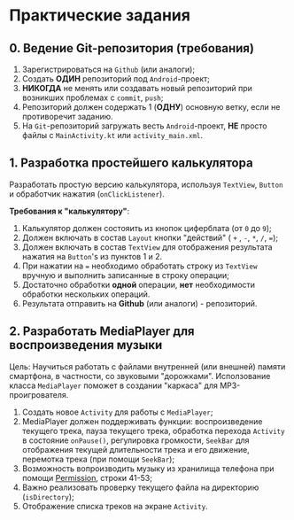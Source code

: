 # Практические задания

## 0. Ведение Git-репозитория (требования)

1. Зарегистрироваться на `Github` (или аналоги);
2. Создать **ОДИН** репозиторий под `Android`-проект;
3. **НИКОГДА** не менять или создавать новый репозиторий при возникших проблемах с `commit`, `push`;
4. Репозиторий должен содержать 1 (**ОДНУ**) основную ветку, если не противоречит заданию. 
5. На `Git`-репозиторий загружать весть `Android`-проект, **НЕ** просто файлы с `MainActivity.kt` или `activity_main.xml`.

## 1. Разработка простейшего калькулятора
Разработать простую версию калькулятора, используя `TextView`, `Button` и обработчик нажатия (`onClickListener`).

**Требования к "калькулятору"**:

1. Калькулятор должен состояить из кнопок циферблата (от `0` до `9`);
2. Должен включать в состав `Layout` кнопки "действий" ( `+` , `-`, `*`, `/`, `=`);
3. Должен включать в состав `TextView` для отображения результата нажатия на  `Button`'s из пунктов 1 и 2.
4. При нажатии на `=` необходимо обработать строку из `TextView` вручную и выполнить записанные в строку операции;
5. Достаточно обработки **одной** операции, **нет** необходимости обработки нескольких операций.
6. Результата отправить на **Github** (или аналоги) - репозиторий.

## 2. Разработать MediaPlayer для воспроизведения музыки

Цель: Научиться работать с файлами внутренней (или внешней) памяти смартфона, в частности, со звуковыми "дорожками". Исползование класса `MediaPlayer` поможет в создании "каркаса" для MP3-проигрователя. 

1. Создать новое `Activity` для работы с `MediaPlayer`;
2. MediaPlayer должен поддерживать функции: воспроизведение текущего трека, пауза текущего трека, обработка перехода `Activity` в состояние `onPause()`, регулировка громкости, `SeekBar` для отображения текущей длительности трека и его движение, перемотка трека (при помощи `SeekBar`);
3. Возможность вопроизводить музыку из хранилища телефона при помощи  [Permission](https://github.com/sibsutisTelecomDep/blog/tree/main/Android/Examples/android_notes/app/src/main/java/com/example/android_notes/activities/MediaPlayerActivity.kt), строки 41-53;
4. Важно реализовать проверку текущего файла на директорию (`isDirectory`);
4. Отображение списка треков на экране `Activity`.